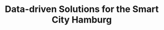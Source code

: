 ---
id: "smartcity" # nochmal überlegen
method: "Seminare"
institution: "Fakultät für Mathematik, Informatik und Naturwissenschaften"
title: "Data-driven Solutions for the Smart City Hamburg"
title_project:
title_short: "D²S²C"
period: "Apr 22 ­­- Mar 23 (12 months)"
foerderlinie: "Transferorientierte Data Literacy"
round: "1"
filter: "1"
lecture2go: "68600"
uhh_url: "https://www.hcl.uni-hamburg.de/ddlitlab/data-literacy-lehrlabor/erste-foerderrunde/13-smartcity.html"
contributors: "Marten Borchers, Jan Krause"
mentor: "Prof. Dr. Eva Bittner"
quote: "Aufgrund der fortschreitenden Digitalisierung aller Lebensbereiche sind die Anforderungen an Bürgerinnen und Bürger, sich selbstständig in einer sich schnell verändernden und von Informationen durchdrungenen Welt zurechtzufinden, gestiegen."
text: |
    ### Das Projekt Smart City Hamburg

    Im Projekt "Data-driven Solutions for the Smart City Hamburg (D²S²C)" werden real existierende Herausforderungen aus dem Bereich Smart City von Studierenden im Rahmen der Lehrveranstaltung analysiert und prototypische Lösungen entwickelt. Hierfür wird mit der HOCHBAHN, dem HSV/Future Dock und dem Landesbetrieb Geoinformation und Vermessung zusammengearbeitet und so ein Transfer zwischen Theorie und Praxis ermöglicht.

    Das Konzept “Smart City” beschreibt in vielschichtiger Hinsicht den Aufbau und die Vernetzung unzähliger Stakeholder in einer intelligenten und innovativen Stadt, in der ein gemeinschaftliches Miteinander mit hoher Lebensqualität und nachhaltigem Ressourcenverbrauch angestrebt wird. In der Lehrveranstaltung wurde mit unterschiedlichen Methoden aus den Bereichen Requirement Engineering, Projektmanagement, Business Intelligence, Prozessmanagement, Data Science und künstliche Intelligenz gearbeitet. Diese wurden von den Studierenden eingesetzt, um in Kooperation mit den Organisationen und Unternehmen praktikable Lösungen zu entwickeln. Dies beinhaltete die Analyse und Visualisierung von Daten und Prozessen, um Informationen und Wissen zu generieren. Zudem kann der Einsatz von künstlicher Intelligenz auch Vorhersagen und damit Automatisierungen ermöglichen, sodass Arbeitsschritte ggf. entfallen oder operative Optimierungen möglich werden.

    ## Rückblick und Ergebnisse

    Im Projekt wurde erfolgreich eine hybride und innovative Lern- und Lehrumgebung entwickelt und anschließend im Rahmen von zwei Semestern mit zwei unterschiedlichen Gruppen von 17 und 12 Studierenden aus über zehn Studiengängen erprobt und weiterentwickelt. Das Konzept setzte dabei auf innovative Technologien, die insbesondere zu Beginn bzw. in den ersten 3 Wochen eingeführt und vertieft wurden. Diese betreffen Methoden des agilen Projektmanagements nach Scrum, die iterative Softwareentwicklung, Data Science und des Machine Learning sowie Aspekte der Gruppenorganisation und unterstützende Tools. Im Anschluss danach begann die intensive Gruppen- und Entwicklungsphase. Zu Beginn dieser wurden die realen Use Cases der Partnerunternehmen und -organisationen diskutiert und konkretisiert, um ein tiefes Verständnis der Domäne und die Probleme und Herausforderungen zu durchdringen und den Lösungsbedarf zu spezifizieren. Diesem wurde in Form von Prototypen nachgegangen, die von den Studierenden in Gruppen und unter Nutzung bereitgestellter als auch öffentlich zugänglicher Daten entwickelt und regelmäßig evaluiert wurden. 

    Das Projekt hat die Data Literacy Education in Bezug auf unterschiedliche Arbeitsweisen gefördert und ergänzt das Angebot der MIN-Fakultät durch ein praxisnahes Format, das Studierende zur Entwicklung von innovativen Lösungen motiviert. Darüber hinaus fand eine gewinnbringende Vernetzung mit externen Partnern statt. Damit unterscheidet sich das Format von vorhandenen und theoretisch geprägten Angeboten, auf die es direkt aufbaut und dessen Inhalte durch Anwendung vertieft werden. Neben der Förderung von Data Literacy, Problem-based Learning, nutzerzentrierte Entwicklung, kritischem Denken, Gruppenarbeit und der agilen Entwicklung von Lösungen wurden auch analytische Fähigkeiten sowie Aspekte der inter- und transdisziplinären Zusammenarbeit gefördert.

    Die Auswertungen der Umfragen als auch Rückmeldungen der Studierenden zeigen, dass das Seminar von hohem Interesse ist und die Kompetenzen erfolgreich vermittelt werden. Dies betrifft insbesondere Data Literacy und das problembasierte Arbeiten und Entwickeln von Lösungen. Auch die Partnerunternehmen und -organisationen sind von dem Format angetan und interessiert, da diese vor komplexen Herausforderungen stehen, deren Lösungen unklar sind. Daten sind dabei meist verfügbar, strukturiert als auch unstrukturiert und können unterschiedlich nutzbar gemacht werden, um Informationen und letztendlich Wissen für Entscheidungen zu generieren.

    ## Tipps von Lehrenden für Lehrende

    Die Lehre wurde hybrid durchgeführt und über die Semester wurden verschiedene Technologien ausprobiert, um optimale Möglichkeiten zur Unterstützung der Organisation als auch Lehre zu finden. Die Erfahrungen leisten einen wichtigen Beitrag zur Fortführung, da die Kompatibilität mit externen Systemen wichtig ist, um eine Verzahnung von Tools zu erreichen. Zudem wurde deutlich, dass Vor-Ort-Termine insbesondere zu Beginn als auch zwischendurch eine wichtige nicht-funktionale Aufgabe erfüllen. Studierende als auch Lehrende erhalten so einen besseren Eindruck voneinander und können sich so niedrigschwelliger und einfacher austauschen, womit die Bildung einer Gruppe als Einheit besser und ergänzend zur digitalen Lehre gefördert wird. Dies wirkt sich positiv auf die Zusammenarbeit, den Austausch und die Zuverlässigkeit innerhalb der Gruppe von Studierenden aus.

image: 
image_credit:
link_external: "https://urbanplanning.informatik.uni-hamburg.de/IS4UrbanPlanning/index.xhtml;jsessionid=759060d7d42cbbbebfb7aae871ab, https://www.hochbahn.de/de, https://futuredock.de/, https://www.hamburg.de/bsw/landesbetrieb-geoinformation-und-vermessung/"
stine: "SoSe 2022 & WiSe 2022/23: Seminare https://www.stine.uni-hamburg.de/scripts/mgrqispi.dll?APPNAME=CampusNet&PRGNAME=COURSEDETAILS&ARGUMENTS=-N000000000000001,-N000605,-N0,-N383473243967747,-N383473243942748,-N0,-N0,-N3,-ARBWCcBGm7URMxBRDVbZ0ef9w4zPtfgUUPWR7YgoIPYoL3QedvuRS7QWXRqfAvj5WYBKX7DZbrgpjPIUxfz5JOq6CmBGxeQUJHjoUmdZuPfRHRNo5vfwsPzLlvbZWfoB9rqR6f-pwmdZaOMl67ZfNPWLp4goveWWWfSH04MKaHfKhODPkHNKp4qVjvQmuOfWKWz5xPWKMcjAqrgP0RBRTczZw4IPHWMLMYBf6QYLsRQP8Wg7FfWmPxdwqOdWsedGevuawVdRfPBH8Wd9ZcNWYPuRPOoUtcqRuWooZfUKK3Q5QfQR-HN2NxdGJVqKUQzKJVNmIvuWEHNKxRqPzxzcNcqPBYIo9CuUk4MUTffLAQumTWfLWHQozmUHDHNHymMKUxgWW3vZzPW5bfjV6mZKwPDWURqGu7NZuPdKtxY7NRgUmOZUhPNWKWqWh3fm3QzN-WYHLQBoIRNPSVQedHoK3VDHbWSU7YoHEeZPtHBwV4qBjfuljQNKT4qPqmDZsQZHSfBNZHdZoeqRlYM5AYQWTHULk7QHfvd26OBDjQgLBc-ULmNPWYUWtOYHNeULqmS5Kv-iFQDwdOWHIcz79cSojPfALVUBAHIfZPgmWQYojxNosQZRpR-RIxzDwv-pbPzH6fN593oBA4ILxQY6eWWW0RSm83zLvHURFxdo0cfRyvoBtYQRtRQRvRDHKQDKKm-LkfNV-HYw5fQRFrMp3QUVFOgLVQMoQPB5Vx-m7RSKERQphxDP7RdP0moHAHqAUQoBw, https://stine.uni-hamburg.de/scripts/mgrqispi.dll?APPNAME=CampusNet&PRGNAME=COURSEDETAILS&ARGUMENTS=-N000000000000001,-N000605,-N0,-N381735267011396,-N381735267020397,-N0,-N0,-N3,-AcDUCedGjWSW9PfRjPQmEVBZtRYABrDUdfzwfYoPBPBm7WZWzVY6D7dAeWIHJYYAY4fDFmW5ZRURQcIWzRUpLxIUWOWRPfqZwWMLKP-LjPU5yRf2FQQPxmoH3Vqyj7-UTff5AOIVdWgoqHSLNHYGYrgRFxfoJOuKNeUp6fuo0cuHUmo5vmgmXHNHfYIUle-iFeqU-7DlAVdLoYDmAYD5QfjltQuRBVB65cgHq4z5z7YAVRf2jcY7jVWL9cWBtOjUqxDox3uHw4WLmmvZtHvZBWSpS7uAfWz2N7ZVNQ-Ud3BwuOSAqQqRsQfUmPZp7vZPAHuoarqKPYf5axuW6QuLvxYU-HUPJeuPovdwwH-WSPBR-xNRlHSU7Q-LJ3oWjHWoH4IHV3QoMWSogeqoyeuLfHjUJrqHMPZnFcBFNWZLqeMeFQNHKCQewfjpHxSPD7qD-O-5EOz567jR3OjHamfRyxZpLxSU6vNUkVdFj7fo5xYKlYu5PHNwJQWpJRgc-cdmpHUUPPBwyVMWYRIUARzZoQSLFVBKkVfl9cqH6VdKzHdUtvYLe4gRNmNPKmqnNHQnjVZDNVIRaej5sW-pT3QHZmDwXcDRWQQL5mZHLWjp7PuAxmgHUmzwJPNUCxYUIQBmhVZlZmdRNQjUHxSLlWQ5P3IHMYuPNxY7NYSntmUK6PUob3BRYmIp33opzcYH3VSAdHgR6YMWUPW5ofDetVNwzeUWP3onZ4foV7DU3mNK7HYWw4ULuvfLyVtZq7W5kxWRP"
---